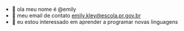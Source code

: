 - 👋 ola meu nome é @emily
- 👀 meu email de contato emily.kley@escola.pr.gov.br
- 🌱 eu estou interessado em aprender a programar novas linguagens



